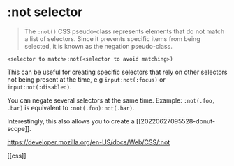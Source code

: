 # :not selector

> The `:not()` CSS pseudo-class represents elements that do not match a list of selectors. Since it prevents specific items from being selected, it is known as the negation pseudo-class.

`<selector to match>:not(<selector to avoid matching>)`

This can be useful for creating specific selectors that rely on other selectors not being present at the time, e.g `input:not(:focus)` or `input:not(:disabled)`.

You can negate several selectors at the same time. Example: `:not(.foo, .bar)` is equivalent to `:not(.foo):not(.bar)`.

Interestingly, this also allows you to create a [[20220627095528-donut-scope]].

https://developer.mozilla.org/en-US/docs/Web/CSS/:not

[[css]]